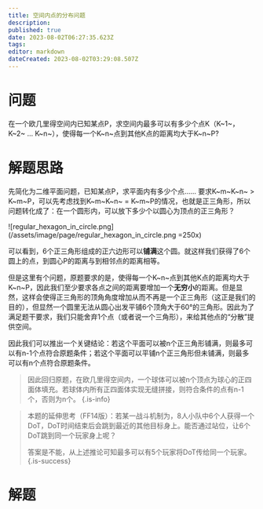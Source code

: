 ```yaml
---
title: 空间内点的分布问题
description: 
published: true
date: 2023-08-02T06:27:35.623Z
tags: 
editor: markdown
dateCreated: 2023-08-02T03:29:08.507Z
---
```


# 问题
在一个欧几里得空间内已知某点P，求空间内最多可以有多少个点K（K~1~，K~2~ ... K~n~），使得每一个K~n~点到其他K点的距离均大于K~n~P?

# 解题思路
先简化为二维平面问题，已知某点P，求平面内有多少个点......
要求K~m~K~n~ > K~m~P，可以先考虑找到K~m~K~n~ = K~m~P的情况，也就是正三角形，所以问题转化成了：在一个圆形内，可以放下多少个以圆心为顶点的正三角形？

![regular_hexagon_in_circle.png](/assets/image/page/regular_hexagon_in_circle.png =250x)

可以看到，6个正三角形组成的正六边形可以**铺满**这个圆。就这样我们获得了6个圆上的点，到圆心P的距离与到相邻点的距离相等。

但是这里有个问题，原题要求的是，使得每一个K~n~点到其他K点的距离均大于K~n~P，因此我们至少要求各点之间的距离要增加一个**无穷小**的距离。但是显然，这样会使得正三角形的顶角角度增加从而不再是一个正三角形（这正是我们的目的），但显然一个圆里无法从圆心出发平铺6个顶角大于60°的三角形。因此为了满足题干要求，我们只能舍弃1个点（或者说一个三角形），来给其他点的“分散”提供空间。

因此我们可以推出一个关键结论：若这个平面可以被n个正三角形铺满，则最多可以有n-1个点符合原题条件；若这个平面可以平铺n个正三角形但未铺满，则最多可以有n个点符合原题条件。

> 因此回归原题，在欧几里得空间内，一个球体可以被n个顶点为球心的正四面体填充。若球体内所有正四面体实现无缝拼接，则符合条件的点有n-1个，否则为n个。
{.is-info}

> 本题的延伸思考（FF14版）：若某一战斗机制为，8人小队中6个人获得一个DoT，DoT时间结束后会跳到最近的其他目标身上。能否通过站位，让6个DoT跳到同一个玩家身上呢？
>
> 答案是不能，从上述推论可知最多可以有5个玩家将DoT传给同一个玩家。
{.is-success}


# 解题